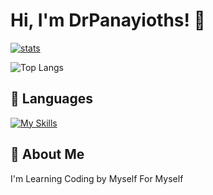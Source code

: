 # Hi, I'm DrPanayioths! 👋


[![stats](https://githubstatsdrp.vercel.app/api?username=drpanayioths&show_icons=true&theme=radical)](https://githubstatsdrp.vercel.app/api?username=drpanayioths&show_icons=true&theme=radical)

![Top Langs](https://githubstatsdrp.vercel.app/api/top-langs/?username=drpanayioths&layout=compact)


## 🚀 Languages

[![My Skills](https://skillicons.dev/icons?i=html,css,js)](https://skillicons.dev)





## 🚀 About Me
I'm Learning Coding by Myself For Myself
